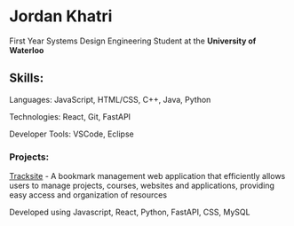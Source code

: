 # Jordan Khatri
 First Year Systems Design Engineering Student at the **University of Waterloo**

## Skills:
Languages: JavaScript, HTML/CSS, C++, Java, Python

Technologies: React, Git, FastAPI

Developer Tools: VSCode, Eclipse

### Projects:
[Tracksite](https://github.com/jkhatri23/Tracksite) - A bookmark management web application that efficiently allows users to manage projects, courses, websites and applications, providing easy access and organization of resources

Developed using Javascript, React, Python, FastAPI, CSS, MySQL
